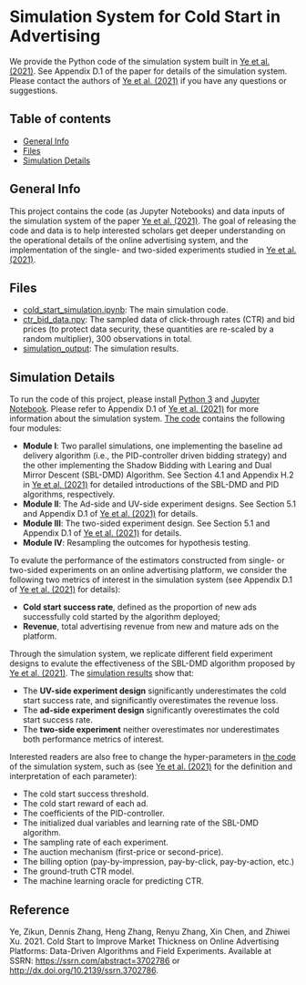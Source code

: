 # Simulation System for Cold Start in Advertising

We provide the Python code of the simulation system built in [Ye et al. (2021)](https://papers.ssrn.com/sol3/papers.cfm?abstract_id=3702786). See Appendix D.1 of the paper for details of the simulation system. Please contact the authors of [Ye et al. (2021)](https://papers.ssrn.com/sol3/papers.cfm?abstract_id=3702786) if you have any questions or suggestions.


## Table of contents
* [General Info](#general-info)
* [Files](#files)
* [Simulation Details](#simulation-details)


<a id='general-info'></a>
## General Info 
This project contains the code (as Jupyter Notebooks) and data inputs of the simulation system of the paper [Ye et al. (2021)](https://papers.ssrn.com/sol3/papers.cfm?abstract_id=3702786). The goal of releasing the code and data is to help interested scholars get deeper understanding on the operational details of the online advertising system, and the implementation of the single- and two-sided experiments studied in [Ye et al. (2021)](https://papers.ssrn.com/sol3/papers.cfm?abstract_id=3702786).

<a id='files'></a>
## Files
* [cold_start_simulation.ipynb](https://github.com/zikunye2/cold_start_to_improve_market_thickness_simulation/blob/main/cold_start_simulation.ipynb): The main simulation code. 
* [ctr_bid_data.npy](https://github.com/zikunye2/cold_start_to_improve_market_thickness_simulation/blob/main/ctr_bid_data.npy): The sampled data of click-through rates (CTR) and bid prices (to protect data security, these quantities are re-scaled by a random multiplier), 300 observations in total.
* [simulation_output](https://github.com/zikunye2/cold_start_to_improve_market_thickness_simulation/tree/main/simulation_output): The simulation results.

<a id='simulation-details'></a>	
## Simulation Details

To run the code of this project, please install [Python 3](https://www.python.org/downloads/) and [Jupyter Notebook](https://jupyter.org/install.html). Please refer to Appendix D.1 of [Ye et al. (2021)](https://papers.ssrn.com/sol3/papers.cfm?abstract_id=3702786) for more information about the simulation system. [The code](https://github.com/zikunye2/cold_start_to_improve_market_thickness_simulation/blob/main/cold_start_simulation.ipynb) contains the following four modules:

* **Module I**: Two parallel simulations, one implementing the baseline ad delivery algorithm (i.e., the PID-controller driven bidding strategy) and the other implementing the Shadow Bidding with Learing and Dual Mirror Descent (SBL-DMD) Algorithm. See Section 4.1 and Appendix H.2 in [Ye et al. (2021)](https://papers.ssrn.com/sol3/papers.cfm?abstract_id=3702786) for detailed introductions of the SBL-DMD and PID algorithms, respectively.
* **Module II**: The Ad-side and UV-side experiment designs. See Section 5.1 and Appendix D.1 of [Ye et al. (2021)](https://papers.ssrn.com/sol3/papers.cfm?abstract_id=3702786) for details.
* **Module III**: The two-sided experiment design. See Section 5.1 and Appendix D.1 of [Ye et al. (2021)](https://papers.ssrn.com/sol3/papers.cfm?abstract_id=3702786) for details.
* **Module IV**: Resampling the outcomes for hypothesis testing.

To evalute the performance of the estimators constructed from single- or two-sided experiments on an online advertising platform, we consider the following two metrics of interest in the simulation system (see Appendix D.1 of [Ye et al. (2021)](https://papers.ssrn.com/sol3/papers.cfm?abstract_id=3702786) for details):

* **Cold start success rate**, defined as the proportion of new ads successfully cold started by the algorithm deployed;
* **Revenue**, total advertising revenue from new and mature ads on the platform.

Through the simulation system, we replicate different field experiment designs to evalute the effectiveness of the SBL-DMD algorithm proposed by [Ye et al. (2021)](https://papers.ssrn.com/sol3/papers.cfm?abstract_id=3702786). The [simulation results](https://github.com/zikunye2/cold_start_to_improve_market_thickness_simulation/tree/main/simulation_output) show that:

* The **UV-side experiment design** significantly underestimates the cold start success rate, and significantly overestimates the revenue loss.
* The **ad-side experiment design** significantly overestimates the cold start success rate.
* The **two-side experiment** neither overestimates nor underestimates both performance metrics of interest.

Interested readers are also free to change the hyper-parameters in [the code](https://github.com/zikunye2/cold_start_to_improve_market_thickness_simulation/blob/main/cold_start_simulation.ipynb) of the simulation system, such as (see [Ye et al. (2021)](https://papers.ssrn.com/sol3/papers.cfm?abstract_id=3702786) for the definition and interpretation of each parameter):

* The cold start success threshold.
* The cold start reward of each ad.
* The coefficients of the PID-controller.
* The initialized dual variables and learning rate of the SBL-DMD algorithm.
* The sampling rate of each experiment.
* The auction mechanism (first-price or second-price). 
* The billing option (pay-by-impression, pay-by-click, pay-by-action, etc.)
* The ground-truth CTR model.
* The machine learning oracle for predicting CTR.

## Reference
Ye, Zikun, Dennis Zhang, Heng Zhang, Renyu Zhang, Xin Chen, and Zhiwei Xu. 2021. Cold Start to Improve Market Thickness on Online Advertising Platforms: Data-Driven Algorithms and Field Experiments. Available at SSRN: https://ssrn.com/abstract=3702786 or http://dx.doi.org/10.2139/ssrn.3702786.

